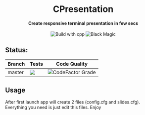 <div align="center">
<h1>CPresentation</h1>
<h4>Create responsive terminal presentation in few secs</h4>
<img src="https://forthebadge.com/images/badges/made-with-c-plus-plus.svg" alt="Build with cpp">
<img src="https://forthebadge.com/images/badges/powered-by-black-magic.svg" alt="Black Magic">
</div>

## Status:

| Branch  | Tests | Code Quality |
|--------|-------|--------------|
| master  | ![](https://img.shields.io/github/checks-status/Szczurowsky/CPresentation/master?style=for-the-badge) | ![CodeFactor Grade](https://img.shields.io/codefactor/grade/github/szczurowsky/cpresentation?style=for-the-badge) |

## Usage

After first launch app will create 2 files (config.cfg and slides.cfg). Everything you need is just edit this files.
Enjoy
